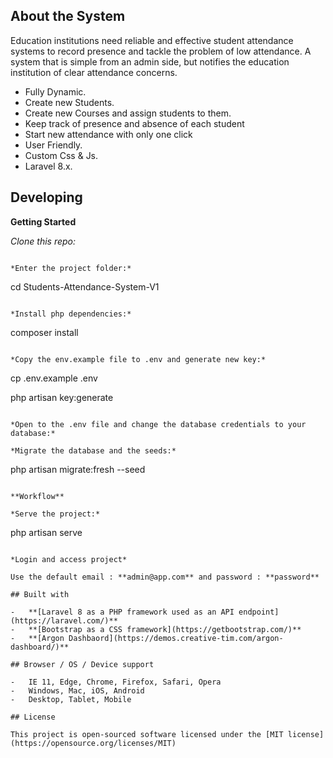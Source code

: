 ## About the System

Education institutions need reliable and effective student attendance systems to record presence and tackle the problem of low attendance. A system that is simple from an admin side, but notifies the education institution of clear attendance concerns.

-   Fully Dynamic.
-   Create new Students.
-   Create new Courses and assign students to them.
-   Keep track of presence and absence of each student
-   Start new attendance with only one click 
-   User Friendly.
-   Custom Css & Js.
-   Laravel 8.x.

## Developing

**Getting Started**

*Clone this repo:*

```

*Enter the project folder:*

```
cd Students-Attendance-System-V1
```

*Install php dependencies:*

```
composer install
```

*Copy the env.example file to .env and generate new key:*

```
cp .env.example .env

php artisan key:generate
```

*Open to the .env file and change the database credentials to your database:*

*Migrate the database and the seeds:*

```
php artisan migrate:fresh --seed
```

**Workflow**

*Serve the project:*

```
php artisan serve
```

*Login and access project* 

Use the default email : **admin@app.com** and password : **password**

## Built with

-   **[Laravel 8 as a PHP framework used as an API endpoint](https://laravel.com/)**
-   **[Bootstrap as a CSS framework](https://getbootstrap.com/)**
-   **[Argon Dashbaord](https://demos.creative-tim.com/argon-dashboard/)**

## Browser / OS / Device support

-   IE 11, Edge, Chrome, Firefox, Safari, Opera
-   Windows, Mac, iOS, Android
-   Desktop, Tablet, Mobile

## License

This project is open-sourced software licensed under the [MIT license](https://opensource.org/licenses/MIT)
